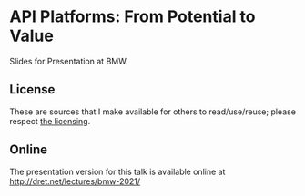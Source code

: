 # API Platforms: From Potential to Value

Slides for Presentation at BMW.


## License

These are sources that I make available for others to read/use/reuse; please respect [the licensing](../LICENSE).


## Online

The presentation version for this talk is available online at http://dret.net/lectures/bmw-2021/
